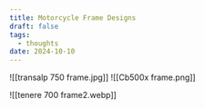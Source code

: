 ```yaml
---
title: Motorcycle Frame Designs
draft: false
tags:
  - thoughts
date: 2024-10-10
---
```

![[transalp 750 frame.jpg]]
![[Cb500x frame.png]]

![[tenere 700 frame2.webp]]
